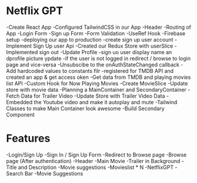 # Netflix GPT 

-Create React App
-Configured TailwindCSS in our App 
-Header
-Routing of App
-Login Form
-Sign up Form
-Form Validation
-UseRef Hook
-Firebase setup 
-deploying our app to production
-create sign up user account
-Implement Sign Up user Api
-Created our Redux Store with userSlice
-Implemented sign out
-Update Profile
-sign uo user display name an dprofile picture ypdate
-if the user is not logged in redirect / browse to login page and vice-versa
-Unsubscibe to the onAuthStateChanged callback
-Add hardcoded values to constants filr
-registered for TMDB API and created an app  & get access oken
-Get data from TMDB and playing movies list API
-Custom Hook for Now Playing Movies
-Create MovieSlice
-Update store with movie data
-Planning a MainContainer and SecondaryContainer
-Fetch Data for Trailer Video
-Update Store with Trailer Video Data
-Embedded the Youtube video and make it autoplay and mute
-Tailwind Classes to make Main Container look awesome
-Build Secondary Component



# Features

-Login/Sign Up
  -Sign In / Sign Up Form
  -Redirect to Browse page
-Browse page (After authentication)
  -Header
  -Main Movie
    -Trailer in Background
    -Title and Description
    -Movie suggestions
    -Movieslist * N
-NetflixGPT
    -Search Bar
    -Movie Suggestions